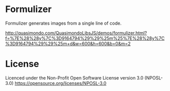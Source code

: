 # Formulizer
Formulizer generates images from a single line of code.

http://quasimondo.com/QuasimondoLibsJS/demos/formulizer.html?f=%7E%28%28y%7C%3D9164794%29%29%25m%25%7E%28%28y%7C%3D9164794%29%29%25m+d&w=600&h=600&b=0&m=2

# License
Licenced under the Non-Profit Open Software License version 3.0 (NPOSL-3.0)
https://opensource.org/licenses/NPOSL-3.0
